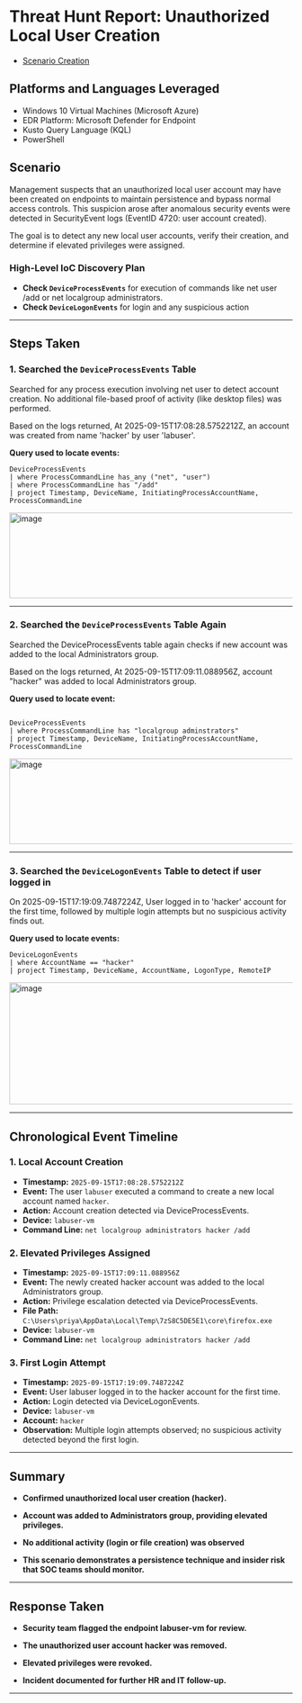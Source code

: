 

# Threat Hunt Report: Unauthorized Local User Creation
- [Scenario Creation](https://github.com/priya48011/cybersecurity/blob/main/Threat%20Hunt%20Scenarios/Unauthorized%20Local%20User%20Creation.md)

## Platforms and Languages Leveraged
- Windows 10 Virtual Machines (Microsoft Azure)
- EDR Platform: Microsoft Defender for Endpoint
- Kusto Query Language (KQL)
- PowerShell

##  Scenario

Management suspects that an unauthorized local user account may have been created on endpoints to maintain persistence and bypass normal access controls. This suspicion arose after anomalous security events were detected in SecurityEvent logs (EventID 4720: user account created).

The goal is to detect any new local user accounts, verify their creation, and determine if elevated privileges were assigned.

### High-Level IoC Discovery Plan

- **Check `DeviceProcessEvents`** for execution of commands like net user /add or net localgroup administrators.
- **Check `DeviceLogonEvents`** for login and any suspicious action

---

## Steps Taken

### 1. Searched the `DeviceProcessEvents` Table

Searched for any process execution involving net user to detect account creation. No additional file-based proof of activity (like desktop files) was performed.

Based on the logs returned, At 2025-09-15T17:08:28.5752212Z, an account was created from name 'hacker' by user 'labuser'. 

**Query used to locate events:**

```kql
DeviceProcessEvents
| where ProcessCommandLine has_any ("net", "user")
| where ProcessCommandLine has "/add"
| project Timestamp, DeviceName, InitiatingProcessAccountName, ProcessCommandLine

```
<img width="1075" height="152" alt="image" src="https://github.com/user-attachments/assets/07492e07-f7e9-45c0-9bfd-ab85303d0c18" />

---

### 2. Searched the `DeviceProcessEvents` Table Again

Searched the DeviceProcessEvents table again checks if new account was added to the local Administrators group.

Based on the logs returned, At 2025-09-15T17:09:11.088956Z, account "hacker" was added to local Administrators group.

**Query used to locate event:**

```kql

DeviceProcessEvents
| where ProcessCommandLine has "localgroup adminstrators"
| project Timestamp, DeviceName, InitiatingProcessAccountName, ProcessCommandLine
```
<img width="1075" height="152" alt="image" src="https://github.com/user-attachments/assets/a2719ed2-622f-40f5-a483-365125614958" />



---

### 3. Searched the `DeviceLogonEvents` Table to detect if user logged in

On 2025-09-15T17:19:09.7487224Z, User logged in to 'hacker' account for the first time, followed by multiple login attempts but no suspicious activity finds out. 

**Query used to locate events:**

```kql
DeviceLogonEvents
| where AccountName == "hacker"
| project Timestamp, DeviceName, AccountName, LogonType, RemoteIP

```
<img width="1075" height="217" alt="image" src="https://github.com/user-attachments/assets/c544f173-3814-49df-8d4f-214da3f04199" />




---



## Chronological Event Timeline 

### 1. Local Account Creation

- **Timestamp:** `2025-09-15T17:08:28.5752212Z`
- **Event:** The user `labuser` executed a command to create a new local account named `hacker`.
- **Action:** Account creation detected via DeviceProcessEvents.
- **Device:** `labuser-vm`
- **Command Line:** `net localgroup administrators hacker /add`


### 2. Elevated Privileges Assigned

- **Timestamp:** `2025-09-15T17:09:11.088956Z`
- **Event:** The newly created hacker account was added to the local Administrators group.
- **Action:** Privilege escalation detected via DeviceProcessEvents.
- **File Path:** `C:\Users\priya\AppData\Local\Temp\7zS8C5DE5E1\core\firefox.exe`
- **Device:** `labuser-vm`
- **Command Line:** `net localgroup administrators hacker /add`

### 3. First Login Attempt

- **Timestamp:** `2025-09-15T17:19:09.7487224Z`
- **Event:** User labuser logged in to the hacker account for the first time.
- **Action:** Login detected via DeviceLogonEvents.
- **Device:** `labuser-vm`
- **Account:** `hacker`
- **Observation:** Multiple login attempts observed; no suspicious activity detected beyond the first login.
---

## Summary

- **Confirmed unauthorized local user creation (hacker).**

- **Account was added to Administrators group, providing elevated privileges.**

- **No additional activity (login or file creation) was observed**
- **This scenario demonstrates a persistence technique and insider risk that SOC teams should monitor.**

---

## Response Taken

- **Security team flagged the endpoint labuser-vm for review.**

- **The unauthorized user account hacker was removed.**

- **Elevated privileges were revoked.**

- **Incident documented for further HR and IT follow-up.**

---

